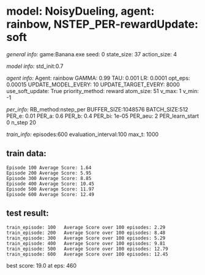 
# model: NoisyDueling, agent: rainbow, NSTEP_PER-rewardUpdate: soft

*general info:*
	game:Banana.exe
	seed: 0
	state_size: 37
	action_size: 4

*model info:*
	std_init:0.7

*agent info:*
	Agent: rainbow
	GAMMA: 0.99
	TAU: 0.001
	LR: 0.0001
	opt_eps: 0.00015
	UPDATE_MODEL_EVERY: 10
	UPDATE_TARGET_EVERY: 8000
	use_soft_update: True
	priority_method: reward
	atom_size: 51
	v_max: 1
	v_min: -1

*per_info:*
	RB_method:nstep_per
	BUFFER_SIZE:1048576
	BATCH_SIZE:512
	PER_e: 0.01
	PER_a: 0.6
	PER_b: 0.4
	PER_bi: 1e-05
	PER_aeu: 2
	PER_learn_start 0
	n_step 20

*train_info:*
	episodes:600
	evaluation_interval:100
	max_t: 1000



## train data: 

	Episode 100	Average Score: 1.64
	Episode 200	Average Score: 5.95
	Episode 300	Average Score: 8.85
	Episode 400	Average Score: 10.45
	Episode 500	Average Score: 11.97
	Episode 600	Average Score: 12.49

## test result: 


	train_episode: 100	 Average Score over 100 episodes: 2.29
	train_episode: 200	 Average Score over 100 episodes: 8.48
	train_episode: 300	 Average Score over 100 episodes: 5.29
	train_episode: 400	 Average Score over 100 episodes: 9.81
	train_episode: 500	 Average Score over 100 episodes: 12.79
	train_episode: 600	 Average Score over 100 episodes: 12.45

best score: 19.0 at eps: 460